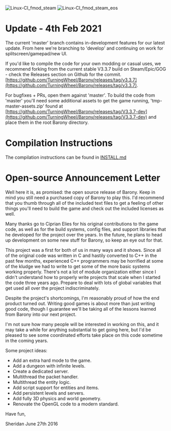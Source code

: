 ![Linux-CI_fmod_steam](https://github.com/TurningWheel/Barony/workflows/Linux-CI_fmod_steam/badge.svg) ![Linux-CI_fmod_steam_eos](https://github.com/TurningWheel/Barony/workflows/Linux-CI_fmod_steam_eos/badge.svg)

# Update - 4th Feb 2021

The current 'master' branch contains in-development features for our latest update. From here we're branching to 'develop' and continuing on work for splitscreen/gamepad/new UI.

If you'd like to compile the code for your own modding or casual uses, we recommend forking from the current stable V3.3.7 build on Steam/Epic/GOG - check the Releases section on Github for the commit. 
[https://github.com/TurningWheel/Barony/releases/tag/v3.3.7](https://github.com/TurningWheel/Barony/releases/tag/v3.3.7).

For bugfixes + PRs, open them against 'master'. To build the code from 'master' you'll need some additional assets to get the game running, 'tmp-master-assets.zip' found at [https://github.com/TurningWheel/Barony/releases/tag/V3.3.7-dev](https://github.com/TurningWheel/Barony/releases/tag/V3.3.7-dev) and place them in the root Barony directory.

# Compilation Instructions

The compilation instructions can be found in [INSTALL.md](INSTALL.md)

# Open-source Announcement Letter

Well here it is, as promised: the open source release of Barony. Keep in mind you still need a purchased copy of Barony to play this. I'd recommend that you thumb through all of the included text files to get a feeling of other things you'll need to build the game and check out the included licenses as well.

Many thanks go to Ciprian Elies for his original contributions to the game code, as well as for the build systems, config files, and support libraries that he developed for the project over the years. In the future, he plans to head up development on some new stuff for Barony, so keep an eye out for that.

This project was a first for both of us in many ways and it shows. Since all of the original code was written in C and hastily converted to C++ in the past few months, experienced C++ programmers may be horrified at some of the kludge we had to write to get some of the more basic systems working properly. There's not a lot of module organization either since I didn't understand how to properly write projects that scale when I started the code three years ago. Prepare to deal with lots of global variables that get used all over the project indiscriminately.

Despite the project's shortcomings, I'm reasonably proud of how the end product turned out. Writing good games is about more than just writing good code, though I guarantee we'll be taking all of the lessons learned from Barony into our next project.

I'm not sure how many people will be interested in working on this, and it may take a while for anything substantial to get going here, but I'd be pleased to see some coordinated efforts take place on this code sometime in the coming years.

Some project ideas:

 * Add an extra hard mode to the game.
 * Add a dungeon with infinite levels.
 * Create a dedicated server.
 * Multithread the packet handler.
 * Multithread the entity logic.
 * Add script support for entities and items.
 * Add persistent levels and servers.
 * Add fully 3D physics and world geometry.
 * Renovate the OpenGL code to a modern standard.

Have fun,

Sheridan
June 27th 2016

